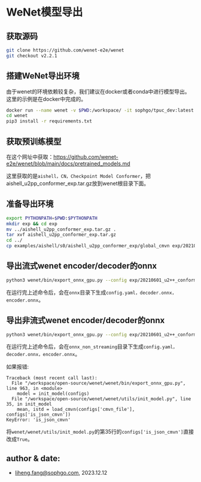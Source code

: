 
# WeNet模型导出
 
## 获取源码
```bash
git clone https://github.com/wenet-e2e/wenet
git checkout v2.2.1
```

## 搭建WeNet导出环境
由于wenet的环境依赖较复杂，我们建议在docker或者conda中进行模型导出。
这里的示例是在docker中完成的。
```bash
docker run --name wenet -v $PWD:/workspace/ -it sophgo/tpuc_dev:latest
cd wenet
pip3 install -r requirements.txt
```
## 获取预训练模型
在这个网址中获取：https://github.com/wenet-e2e/wenet/blob/main/docs/pretrained_models.md

这里获取的是`aishell，CN，Checkpoint Model Conformer`，把aishell_u2pp_conformer_exp.tar.gz放到wenet根目录下面。

## 准备导出环境
```bash
export PYTHONPATH=$PWD:$PYTHONPATH
mkdir exp && cd exp 
mv ../aishell_u2pp_conformer_exp.tar.gz .
tar xvf aishell_u2pp_conformer_exp.tar.gz
cd ../
cp examples/aishell/s0/aishell_u2pp_conformer_exp/global_cmvn exp/20210601_u2++_conformer_exp_aishell/
```

## 导出流式wenet encoder/decoder的onnx
```bash
python3 wenet/bin/export_onnx_gpu.py --config exp/20210601_u2++_conformer_exp_aishell/train.yaml --cmvn_file exp/20210601_u2++_conformer_exp_aishell/global_cmvn --checkpoint exp/20210601_u2++_conformer_exp_aishell/final.pt --output_onnx_dir ./onnx --num_decoding_left_chunks 5 --reverse_weight 0.3 --streaming
```
在运行完上述命令后，会在`onnx`目录下生成`config.yaml，decoder.onnx，encoder.onnx`。

## 导出非流式wenet encoder/decoder的onnx
```bash
python3 wenet/bin/export_onnx_gpu.py --config exp/20210601_u2++_conformer_exp_aishell/train.yaml --cmvn_file exp/20210601_u2++_conformer_exp_aishell/global_cmvn --checkpoint exp/20210601_u2++_conformer_exp_aishell/final.pt --output_onnx_dir ./onnx_non_streaming --num_decoding_left_chunks 5 --reverse_weight 0.3
```
在运行完上述命令后，会在`onnx_non_streaming`目录下生成`config.yaml，decoder.onnx，encoder.onnx`。

如果报错:
```
Traceback (most recent call last):
  File "/workspace/open-source/wenet/wenet/bin/export_onnx_gpu.py", line 963, in <module>
    model = init_model(configs)
  File "/workspace/open-source/wenet/wenet/utils/init_model.py", line 35, in init_model
    mean, istd = load_cmvn(configs['cmvn_file'], configs['is_json_cmvn'])
KeyError: 'is_json_cmvn'
```
将`wenet/wenet/utils/init_model.py`的第35行的`configs['is_json_cmvn']`直接改成`True`。

## author & date: 
 - liheng.fang@sophgo.com, 2023.12.12